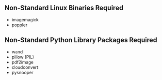 ## Non-Standard Linux Binaries Required
* imagemagick
* poppler

## Non-Standard Python Library Packages Required
* wand
* pillow (PIL)
* pdf2image
* cloudconvert
* pysnooper

